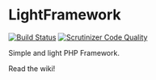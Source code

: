 LightFramework
==============

[![Build Status](https://travis-ci.org/arall/LightFramework.svg?branch=develop)](https://travis-ci.org/arall/LightFramework) [![Scrutinizer Code Quality](https://scrutinizer-ci.com/g/arall/LightFramework/badges/quality-score.png?b=develop)](https://scrutinizer-ci.com/g/arall/LightFramework/?branch=develop)

Simple and light PHP Framework.

Read the wiki!
